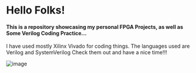<p style= "text-align: center;" >
  
  <h1> Hello Folks!</h1>  

#### This is a repository showcasing my personal FPGA Projects, as well as Some Verilog Coding Practice...

I have used mostly Xilinx Vivado for coding things. The languages used are Verilog and SystemVerilog 
Check them out and have a nice time!!! 

![image](https://github.com/aryapandit200408/Personal_FPGA_Projects/assets/115896451/b45dd2df-b286-4e4a-827b-8a88601b979c)

</p>

